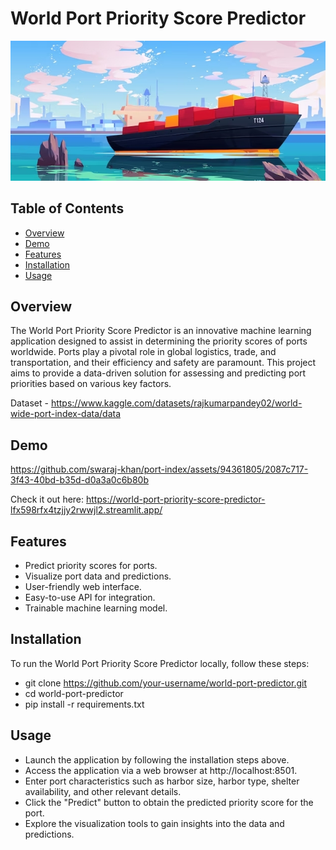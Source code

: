 # World Port Priority Score Predictor


![imagee](https://github.com/swaraj-khan/World-Port-Priority-Score-Predictor/blob/main/banner.jpg)

## Table of Contents

- [Overview](#overview)
- [Demo](#demo)
- [Features](#features)
- [Installation](#installation)
- [Usage](#usage)

## Overview
The World Port Priority Score Predictor is an innovative machine learning application designed to assist in determining the priority scores of ports worldwide. Ports play a pivotal role in global logistics, trade, and transportation, and their efficiency and safety are paramount. This project aims to provide a data-driven solution for assessing and predicting port priorities based on various key factors.


Dataset - https://www.kaggle.com/datasets/rajkumarpandey02/world-wide-port-index-data/data

## Demo

https://github.com/swaraj-khan/port-index/assets/94361805/2087c717-3f43-40bd-b35d-d0a3a0c6b80b

Check it out here:
https://world-port-priority-score-predictor-lfx598rfx4tzjjy2rwwjl2.streamlit.app/

## Features

- Predict priority scores for ports.
- Visualize port data and predictions.
- User-friendly web interface.
- Easy-to-use API for integration.
- Trainable machine learning model.

## Installation

To run the World Port Priority Score Predictor locally, follow these steps:
 - git clone https://github.com/your-username/world-port-predictor.git
 - cd world-port-predictor
 - pip install -r requirements.txt

## Usage 

- Launch the application by following the installation steps above.
- Access the application via a web browser at http://localhost:8501.
- Enter port characteristics such as harbor size, harbor type, shelter availability, and other relevant details.
- Click the "Predict" button to obtain the predicted priority score for the port.
- Explore the visualization tools to gain insights into the data and predictions.








